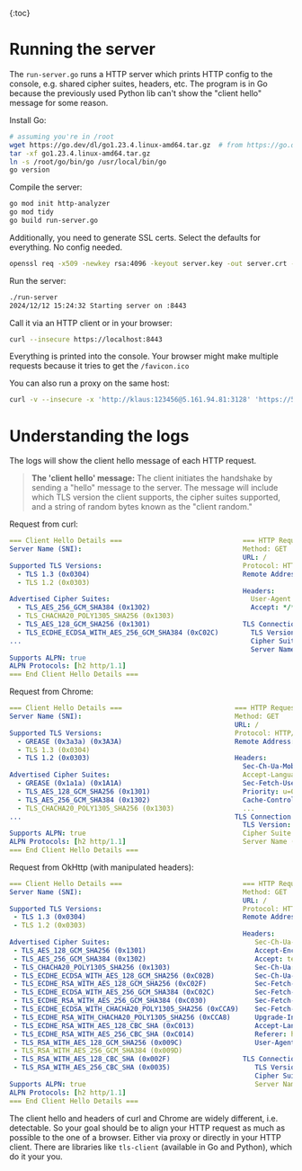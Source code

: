 {:toc}

# Running the server



The `run-server.go` runs a HTTP server which prints HTTP config to the console, e.g. shared cipher suites, headers, etc. The program is in Go because the previously used Python lib can't show the "client hello" message for some reason. 

Install Go:

```bash
# assuming you're in /root
wget https://go.dev/dl/go1.23.4.linux-amd64.tar.gz  # from https://go.dev/dl/
tar -xf go1.23.4.linux-amd64.tar.gz
ln -s /root/go/bin/go /usr/local/bin/go
go version
```

Compile the server:

```bash
go mod init http-analyzer
go mod tidy
go build run-server.go
```

Additionally, you need to generate SSL certs. Select the defaults for everything. No config needed.

```bash
openssl req -x509 -newkey rsa:4096 -keyout server.key -out server.crt -days 365 -nodes
```

Run the server:

```bash
./run-server
2024/12/12 15:24:32 Starting server on :8443
```

Call it via an HTTP client or in your browser:

```bash
curl --insecure https://localhost:8443
```

Everything is printed into the console. Your browser might make multiple requests because it tries to get the `/favicon.ico`

You can also run a proxy on the same host:

```bash
curl -v --insecure -x 'http://klaus:123456@5.161.94.81:3128' 'https://5.161.94.81:8443'
```



# Understanding the logs

The logs will show the client hello message of each HTTP request.

> **The 'client hello' message:** The client initiates the handshake by sending a "hello" message to the server. The message will include which TLS version the client supports, the cipher suites supported, and a string of random bytes known as the "client random."

Request from curl:

```yaml
=== Client Hello Details ===							  === HTTP Request Details ===
Server Name (SNI): 										  Method: GET
														  URL: /
Supported TLS Versions:									  Protocol: HTTP/2.0
  - TLS 1.3 (0x0304)									  Remote Address: 5.161.94.81:56686
  - TLS 1.2 (0x0303)
														  Headers:
Advertised Cipher Suites:								    User-Agent: curl/8.5.0
  - TLS_AES_256_GCM_SHA384 (0x1302)						    Accept: */*
  - TLS_CHACHA20_POLY1305_SHA256 (0x1303)
  - TLS_AES_128_GCM_SHA256 (0x1301)						  TLS Connection Details:
  - TLS_ECDHE_ECDSA_WITH_AES_256_GCM_SHA384 (0xC02C)	    TLS Version: 304
...														    Cipher Suite: 1301
														    Server Name (SNI):
Supports ALPN: true
ALPN Protocols: [h2 http/1.1]
=== End Client Hello Details ===
```

Request from Chrome:

```yaml
=== Client Hello Details ===                            === HTTP Request Details ===
Server Name (SNI):                                      Method: GET
                                                        URL: /
Supported TLS Versions:                                 Protocol: HTTP/2.0
  - GREASE (0x3a3a) (0x3A3A)                            Remote Address: 62.143.229.221:60200
  - TLS 1.3 (0x0304)
  - TLS 1.2 (0x0303)                                    Headers:
                                                          Sec-Ch-Ua-Mobile: ?0
Advertised Cipher Suites:                                 Accept-Language: en-US,en
  - GREASE (0x1a1a) (0x1A1A)                              Sec-Fetch-User: ?1
  - TLS_AES_128_GCM_SHA256 (0x1301)                       Priority: u=0, i
  - TLS_AES_256_GCM_SHA384 (0x1302)                       Cache-Control: max-age=0
  - TLS_CHACHA20_POLY1305_SHA256 (0x1303)				  ...	
...                                                     TLS Connection Details:
                                                          TLS Version: 304
Supports ALPN: true                                       Cipher Suite: 1301
ALPN Protocols: [h2 http/1.1]                             Server Name (SNI):
=== End Client Hello Details ===
```

Request from OkHttp (with manipulated headers):

```yaml
=== Client Hello Details ===                              === HTTP Request Details ===
Server Name (SNI):                                        Method: GET
                                                          URL: /
Supported TLS Versions:                                   Protocol: HTTP/2.0
 - TLS 1.3 (0x0304)                                       Remote Address: 5.161.94.81:34278
 - TLS 1.2 (0x0303)
                                                          Headers:
Advertised Cipher Suites:                                    Sec-Ch-Ua-Mobile: ?0
 - TLS_AES_128_GCM_SHA256 (0x1301)                           Accept-Encoding: gzip
 - TLS_AES_256_GCM_SHA384 (0x1302)                           Accept: text/html,...,*/*;q=0.8
 - TLS_CHACHA20_POLY1305_SHA256 (0x1303)                     Sec-Ch-Ua: "Chromium";v="116", ... "Google Chrome";v="116"
 - TLS_ECDHE_ECDSA_WITH_AES_128_GCM_SHA256 (0xC02B)          Sec-Ch-Ua-Platform: Windows
 - TLS_ECDHE_RSA_WITH_AES_128_GCM_SHA256 (0xC02F)            Sec-Fetch-Dest: document
 - TLS_ECDHE_ECDSA_WITH_AES_256_GCM_SHA384 (0xC02C)          Sec-Fetch-Mode: navigate
 - TLS_ECDHE_RSA_WITH_AES_256_GCM_SHA384 (0xC030)            Sec-Fetch-Site: cross-site
 - TLS_ECDHE_ECDSA_WITH_CHACHA20_POLY1305_SHA256 (0xCCA9)    Sec-Fetch-User: ?1
 - TLS_ECDHE_RSA_WITH_CHACHA20_POLY1305_SHA256 (0xCCA8)      Upgrade-Insecure-Requests: 1
 - TLS_ECDHE_RSA_WITH_AES_128_CBC_SHA (0xC013)               Accept-Language: en-US,en;q=0.9
 - TLS_ECDHE_RSA_WITH_AES_256_CBC_SHA (0xC014)               Referer: https://www.google.com/
 - TLS_RSA_WITH_AES_128_GCM_SHA256 (0x009C)                  User-Agent: Mozilla/5.0 ... Chrome/116.0.0.0 Safari/537.36
 - TLS_RSA_WITH_AES_256_GCM_SHA384 (0x009D)
 - TLS_RSA_WITH_AES_128_CBC_SHA (0x002F)                  TLS Connection Details:
 - TLS_RSA_WITH_AES_256_CBC_SHA (0x0035)                     TLS Version: 304
                                                             Cipher Suite: 1301
Supports ALPN: true                                          Server Name (SNI):
ALPN Protocols: [h2 http/1.1]
=== End Client Hello Details ===
```

The client hello and headers of curl and Chrome are widely different, i.e. detectable. So your goal should be to align your HTTP request as much as possible to the one of a browser. Either via proxy or directly in your HTTP client. There are libraries like `tls-client` (available in Go and Python), which do it your you.
